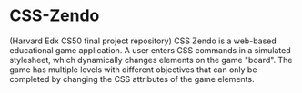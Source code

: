 CSS-Zendo
=========

(Harvard Edx CS50 final project repository) CSS Zendo is a web-based educational game application. A user enters CSS commands in a simulated stylesheet, which dynamically changes elements on the game "board".  The game has multiple levels with different objectives that can only be completed by changing the CSS attributes of the game elements.
